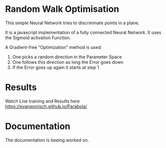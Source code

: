 # Random Walk Optimisation
 
This simple Neural Network tries to discriminate points in a plane.

It is a javascript implementation of a fully connected Neural Network.
It uses the Sigmoid activation Function.

A Gradient-free "Optimization" method is used:

1. One picks a random direction in the Parameter Space
2. One follows this direction as long the Error goes down
3. If the Error goes up again it starts at step 1

# Results
Watch Live training and Results here https://evanwonisch.github.io/Parabola/

# Documentation
The documentation is beeing worked on.
